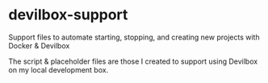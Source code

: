 # devilbox-support
Support files to automate starting, stopping, and creating new projects with Docker &amp; Devilbox

The script & placeholder files are those I created to support using Devilbox on my local development box.
